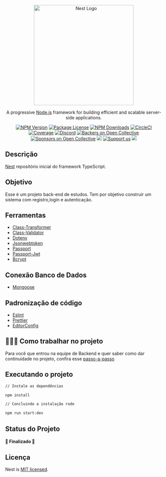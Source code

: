 <p align="center">
  <a href="http://nestjs.com/" target="blank"><img src="https://nestjs.com/img/logo_text.svg" width="320" alt="Nest Logo" /></a>
</p>

[circleci-image]: https://img.shields.io/circleci/build/github/nestjs/nest/master?token=abc123def456
[circleci-url]: https://circleci.com/gh/nestjs/nest

  <p align="center">A progressive <a href="http://nodejs.org" target="_blank">Node.js</a> framework for building efficient and scalable server-side applications.</p>
    <p align="center">
<a href="https://www.npmjs.com/~nestjscore" target="_blank"><img src="https://img.shields.io/npm/v/@nestjs/core.svg" alt="NPM Version" /></a>
<a href="https://www.npmjs.com/~nestjscore" target="_blank"><img src="https://img.shields.io/npm/l/@nestjs/core.svg" alt="Package License" /></a>
<a href="https://www.npmjs.com/~nestjscore" target="_blank"><img src="https://img.shields.io/npm/dm/@nestjs/common.svg" alt="NPM Downloads" /></a>
<a href="https://circleci.com/gh/nestjs/nest" target="_blank"><img src="https://img.shields.io/circleci/build/github/nestjs/nest/master" alt="CircleCI" /></a>
<a href="https://coveralls.io/github/nestjs/nest?branch=master" target="_blank"><img src="https://coveralls.io/repos/github/nestjs/nest/badge.svg?branch=master#9" alt="Coverage" /></a>
<a href="https://discord.gg/G7Qnnhy" target="_blank"><img src="https://img.shields.io/badge/discord-online-brightgreen.svg" alt="Discord"/></a>
<a href="https://opencollective.com/nest#backer" target="_blank"><img src="https://opencollective.com/nest/backers/badge.svg" alt="Backers on Open Collective" /></a>
<a href="https://opencollective.com/nest#sponsor" target="_blank"><img src="https://opencollective.com/nest/sponsors/badge.svg" alt="Sponsors on Open Collective" /></a>
  <a href="https://paypal.me/kamilmysliwiec" target="_blank"><img src="https://img.shields.io/badge/Donate-PayPal-ff3f59.svg"/></a>
    <a href="https://opencollective.com/nest#sponsor"  target="_blank"><img src="https://img.shields.io/badge/Support%20us-Open%20Collective-41B883.svg" alt="Support us"></a>
  <a href="https://twitter.com/nestframework" target="_blank"><img src="https://img.shields.io/twitter/follow/nestframework.svg?style=social&label=Follow"></a>
</p>

## Descrição

[Nest](https://github.com/nestjs/nest) repositório inicial do framework TypeScript.

## Objetivo

Esse é um projeto back-end de estudos. Tem por objetivo construir um sistema com registro,login e autenticação.

## Ferramentas

- [Class-Transformer](https://www.npmjs.com/package/class-transformer)
- [Class-Validator](https://www.npmjs.com/package/class-validator)
- [Dotenv](https://www.npmjs.com/package/dotenv)
- [Jsonwebtoken](https://www.npmjs.com/package/jsonwebtoken)
- [Passport](https://www.npmjs.com/package/passport)
- [Passport-Jwt](https://www.npmjs.com/package/passport-jwt)
- [Bcrypt](https://www.npmjs.com/package/bcrypt)

## Conexão Banco de Dados

- [Mongoose](https://www.npmjs.com/package/mongoose)

## Padronização de código

- [Eslint](https://eslint.org/)
- [Prettier](https://prettier.io/)
- [EditorConfig](https://editorconfig.org/)

## 👨🏻‍💻 Como trabalhar no projeto

Para você que entrou na equipe de Backend e quer saber como dar continuidade no projeto, confira esse [passo-a-passo](https://github.com/Marcos-afk/api-nest-mongoose/blob/main/CONTRIBUTING.md)

## Executando o projeto

```bash
// Instale as dependências

npm install

// Concluindo a instalação rode

npm run start:dev
```

## Status do Projeto

<h4 align="left">
	🚧   Finalizado   🚧
</h4>

## Licença

Nest is [MIT licensed](LICENSE).
